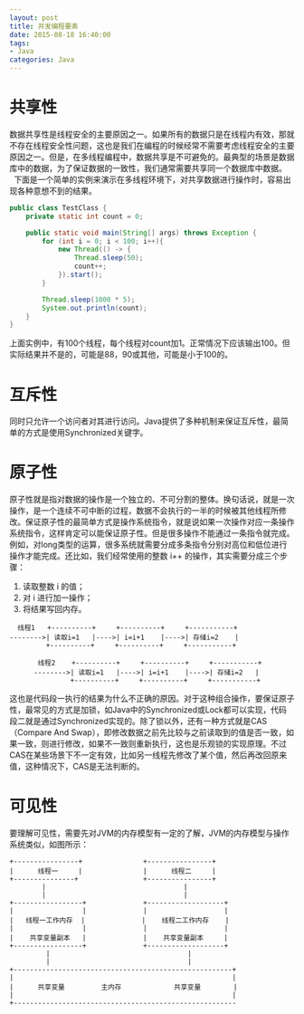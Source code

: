```yaml
---
layout: post
title: 并发编程要素
date: 2015-08-18 16:40:00
tags:
- Java
categories: Java
---
```


# 共享性
数据共享性是线程安全的主要原因之一。如果所有的数据只是在线程内有效，那就不存在线程安全性问题，这也是我们在编程的时候经常不需要考虑线程安全的主要原因之一。但是，在多线程编程中，数据共享是不可避免的。最典型的场景是数据库中的数据，为了保证数据的一致性，我们通常需要共享同一个数据库中数据。    
下面是一个简单的实例来演示在多线程环境下，对共享数据进行操作时，容易出现各种意想不到的结果。        
```java
public class TestClass {
    private static int count = 0;

    public static void main(String[] args) throws Exception {
        for (int i = 0; i < 100; i++){
            new Thread(() -> {
                Thread.sleep(50);
                count++;
            }).start();
        }

        Thread.sleep(1000 * 5);
        System.out.println(count);
    }
}
```
上面实例中，有100个线程，每个线程对count加1。正常情况下应该输出100。但实际结果并不是的，可能是88，90或其他，可能是小于100的。

# 互斥性
同时只允许一个访问者对其进行访问。Java提供了多种机制来保证互斥性，最简单的方式是使用Synchronized关键字。

# 原子性
原子性就是指对数据的操作是一个独立的、不可分割的整体。换句话说，就是一次操作，是一个连续不可中断的过程，数据不会执行的一半的时候被其他线程所修改。保证原子性的最简单方式是操作系统指令，就是说如果一次操作对应一条操作系统指令，这样肯定可以能保证原子性。但是很多操作不能通过一条指令就完成。例如，对long类型的运算，很多系统就需要分成多条指令分别对高位和低位进行操作才能完成。还比如，我们经常使用的整数 i++ 的操作，其实需要分成三个步骤：
1. 读取整数 i 的值；
2. 对 i 进行加一操作；
3. 将结果写回内存。
```text
  线程1   +----------+     +----------+     +-----------+
-------->| 读取i=1   |---->| i=i+1    |---->| 存储i=2    |
         +----------+     +----------+     +-----------+

       线程2    +----------+     +----------+     +-----------+
      -------->| 读取i=1   |---->| i=i+1    |---->| 存储i=2   |
               +----------+     +----------+     +-----------+
```
这也是代码段一执行的结果为什么不正确的原因。对于这种组合操作，要保证原子性，最常见的方式是加锁，如Java中的Synchronized或Lock都可以实现，代码段二就是通过Synchronized实现的。除了锁以外，还有一种方式就是CAS（Compare And Swap），即修改数据之前先比较与之前读取到的值是否一致，如果一致，则进行修改，如果不一致则重新执行，这也是乐观锁的实现原理。不过CAS在某些场景下不一定有效，比如另一线程先修改了某个值，然后再改回原来值，这种情况下，CAS是无法判断的。


# 可见性
要理解可见性，需要先对JVM的内存模型有一定的了解，JVM的内存模型与操作系统类似，如图所示：
```text
+----------------+               +----------------+
|      线程一     |               |      线程二     |
+---------------+                +----------------+
        |                                  |
        |                                  |
+-----------------+              +-------------------+
|                 |              |                   |
|   线程一工作内存  |              |    线程二工作内存    |  
|                 |              |                   |
|    共享变量副本   |              |    共享变量副本     |   
+-----------------+              +-------------------+
         |                                  |
         |                                  |
+------------------------------------------------------+
|                                                      |
|      共享变量         主内存             共享变量        |
|                                                      |
+-------------------------------------------------------
```











